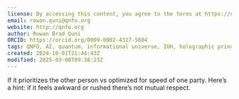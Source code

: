 ```yaml
---
license: By accessing this content, you agree to the terms at https://qnfo.org/LICENSE
email: rowan.quni@qnfo.org
website: http://qnfo.org
author: Rowan Brad Quni
ORCID: https://orcid.org/0009-0002-4317-5604
tags: QNFO, AI, quantum, informational universe, IUH, holographic principle
created: 2024-10-01T21:44:43Z
modified: 2025-03-08T09:38:23Z
---
```


If it prioritizes the other person vs optimized for speed of one party. Here’s a hint: if it feels awkward or rushed there’s not mutual respect.
